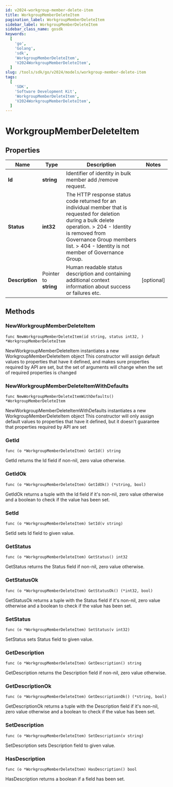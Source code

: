 ```yaml
---
id: v2024-workgroup-member-delete-item
title: WorkgroupMemberDeleteItem
pagination_label: WorkgroupMemberDeleteItem
sidebar_label: WorkgroupMemberDeleteItem
sidebar_class_name: gosdk
keywords:
  [
    'go',
    'Golang',
    'sdk',
    'WorkgroupMemberDeleteItem',
    'V2024WorkgroupMemberDeleteItem',
  ]
slug: /tools/sdk/go/v2024/models/workgroup-member-delete-item
tags:
  [
    'SDK',
    'Software Development Kit',
    'WorkgroupMemberDeleteItem',
    'V2024WorkgroupMemberDeleteItem',
  ]
---
```


# WorkgroupMemberDeleteItem

## Properties

| Name | Type | Description | Notes |
| --- | --- | --- | --- |
| **Id** | **string** | Identifier of identity in bulk member add /remove request. |
| **Status** | **int32** | The HTTP response status code returned for an individual member that is requested for deletion during a bulk delete operation. > 204 - Identity is removed from Governance Group members list. > 404 - Identity is not member of Governance Group. |
| **Description** | Pointer to **string** | Human readable status description and containing additional context information about success or failures etc. | [optional] |

## Methods

### NewWorkgroupMemberDeleteItem

`func NewWorkgroupMemberDeleteItem(id string, status int32, ) *WorkgroupMemberDeleteItem`

NewWorkgroupMemberDeleteItem instantiates a new WorkgroupMemberDeleteItem object This constructor will assign default values to properties that have it defined, and makes sure properties required by API are set, but the set of arguments will change when the set of required properties is changed

### NewWorkgroupMemberDeleteItemWithDefaults

`func NewWorkgroupMemberDeleteItemWithDefaults() *WorkgroupMemberDeleteItem`

NewWorkgroupMemberDeleteItemWithDefaults instantiates a new WorkgroupMemberDeleteItem object This constructor will only assign default values to properties that have it defined, but it doesn't guarantee that properties required by API are set

### GetId

`func (o *WorkgroupMemberDeleteItem) GetId() string`

GetId returns the Id field if non-nil, zero value otherwise.

### GetIdOk

`func (o *WorkgroupMemberDeleteItem) GetIdOk() (*string, bool)`

GetIdOk returns a tuple with the Id field if it's non-nil, zero value otherwise and a boolean to check if the value has been set.

### SetId

`func (o *WorkgroupMemberDeleteItem) SetId(v string)`

SetId sets Id field to given value.

### GetStatus

`func (o *WorkgroupMemberDeleteItem) GetStatus() int32`

GetStatus returns the Status field if non-nil, zero value otherwise.

### GetStatusOk

`func (o *WorkgroupMemberDeleteItem) GetStatusOk() (*int32, bool)`

GetStatusOk returns a tuple with the Status field if it's non-nil, zero value otherwise and a boolean to check if the value has been set.

### SetStatus

`func (o *WorkgroupMemberDeleteItem) SetStatus(v int32)`

SetStatus sets Status field to given value.

### GetDescription

`func (o *WorkgroupMemberDeleteItem) GetDescription() string`

GetDescription returns the Description field if non-nil, zero value otherwise.

### GetDescriptionOk

`func (o *WorkgroupMemberDeleteItem) GetDescriptionOk() (*string, bool)`

GetDescriptionOk returns a tuple with the Description field if it's non-nil, zero value otherwise and a boolean to check if the value has been set.

### SetDescription

`func (o *WorkgroupMemberDeleteItem) SetDescription(v string)`

SetDescription sets Description field to given value.

### HasDescription

`func (o *WorkgroupMemberDeleteItem) HasDescription() bool`

HasDescription returns a boolean if a field has been set.
